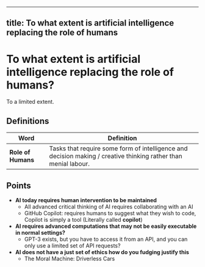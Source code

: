 
---
title: To what extent is artificial intelligence replacing the role of humans
---
# To what extent is artificial intelligence replacing the role of humans?

To a limited extent.

## Definitions

| Word               | Definition                                                   |
| ------------------ | ------------------------------------------------------------ |
| **Role of Humans** | Tasks that require some form of intelligence and decision making / creative thinking rather than menial labour. |

## Points

- **AI today requires human intervention to be maintained**
  - All advanced critical thinking of AI requires collaborating with an AI
  - GitHub Copilot: requires humans to suggest what they wish to code, Copilot is simply a tool (Literally called **copilot**)
- **AI requires advanced computations that may not be easily executable in normal settings?**
  - GPT-3 exists, but you have to access it from an API, and you can only use a limited set of API requests?
- **AI does not have a just set of ethics how do you fudging justify this**
  - The Moral Machine: Driverless Cars 

